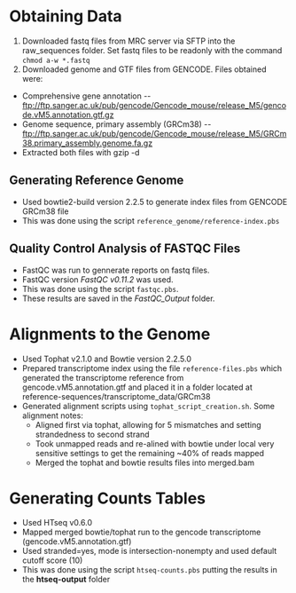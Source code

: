 # Obtaining Data
1. Downloaded fastq files from MRC server via SFTP into the raw_sequences folder.  Set fastq files to be readonly with the command `chmod a-w *.fastq`
2. Downloaded genome and GTF files from GENCODE.  Files obtained were:
  * Comprehensive gene annotation -- ftp://ftp.sanger.ac.uk/pub/gencode/Gencode_mouse/release_M5/gencode.vM5.annotation.gtf.gz
  * Genome sequence, primary assembly (GRCm38) -- ftp://ftp.sanger.ac.uk/pub/gencode/Gencode_mouse/release_M5/GRCm38.primary_assembly.genome.fa.gz
  * Extracted both files with gzip -d <FILENAME>

## Generating Reference Genome
* Used bowtie2-build version 2.2.5 to generate index files from GENCODE GRCm38 file
* This was done using the script `reference_genome/reference-index.pbs`

## Quality Control Analysis of FASTQC Files
* FastQC was run to gennerate reports on fastq files. 
* FastQC version *FastQC v0.11.2* was used.
* This was done using the script `fastqc.pbs`.
* These results are saved in the *FastQC_Output* folder.

# Alignments to the Genome
* Used Tophat v2.1.0 and Bowtie version 2.2.5.0
* Prepared transcriptome index using the file `reference-files.pbs` which generated the transcriptome reference from gencode.vM5.annotation.gtf and placed it in a folder located at reference-sequences/transcriptome_data/GRCm38
* Generated alignment scripts using `tophat_script_creation.sh`.  Some alignment notes:
  * Aligned first via tophat, allowing for 5 mismatches and setting strandedness to second strand
  * Took unmapped reads and re-alined with bowtie under local very sensitive settings to get the remaining ~40% of reads mapped
  * Merged the tophat and bowtie results files into merged.bam

# Generating Counts Tables
* Used HTseq v0.6.0
* Mapped merged bowtie/tophat run to the gencode transcriptome (gencode.vM5.annotation.gtf)
* Used stranded=yes, mode is intersection-nonempty and used default cutoff score (10)
* This was done using the script `htseq-counts.pbs` putting the results in the **htseq-output** folder
